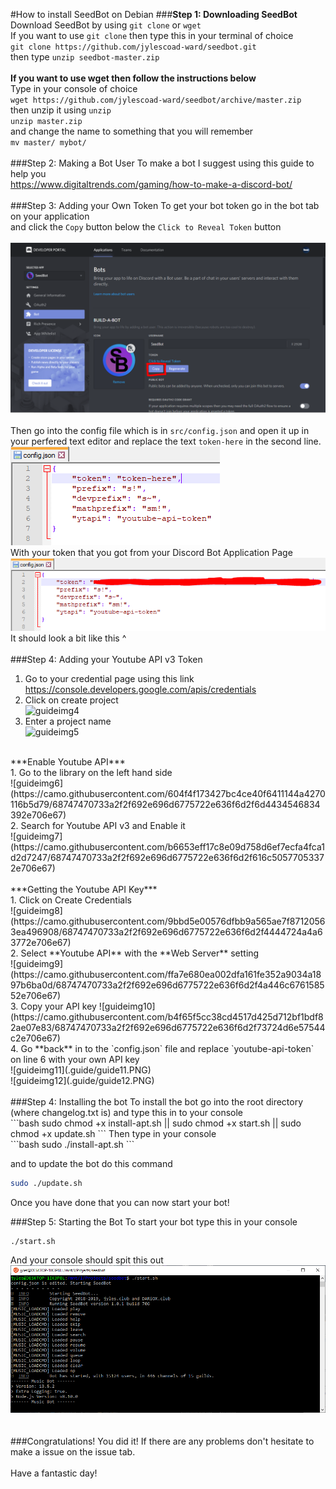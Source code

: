 #How to install SeedBot on Debian
###**Step 1: Downloading SeedBot**<br>
Download SeedBot by using  `git clone` or `wget`<br>
If you want to use `git clone` then type this in your terminal of choice<br>
`git clone https://github.com/jylescoad-ward/seedbot.git`<br>
then type
`unzip seedbot-master.zip`<br>
<br>
**If you want to use wget then follow the instructions below**<br>
Type in your console of choice<br>
`wget https://github.com/jylescoad-ward/seedbot/archive/master.zip`<br>
then unzip it using `unzip`<br>
`unzip master.zip`<br>
and change the name to something that you will remember<br>
`mv master/ mybot/`<br>
<br>
###Step 2: Making a Bot User
To make a bot I suggest using this guide to help you<br>
https://www.digitaltrends.com/gaming/how-to-make-a-discord-bot/<br>
<br>
###Step 3: Adding your Own Token
To get your bot token go in the bot tab on your application<br>
and click the `Copy` button below the `Click to Reveal Token` button<br>
<br>
![guideimg1](.guide/guide1.png)<br>
<br>
Then go into the config file which is in `src/config.json` and open it up in your perfered text editor and replace the text `token-here` in the second line.<br>
![guideimg2](.guide/guide2.PNG)<br>
With your token that you got from your Discord Bot Application Page<br>
![guideimg3](.guide/guide3.PNG)<br>
It should look a bit like this ^<br>
<br>
###Step 4: Adding your Youtube API v3 Token
1. Go to your credential page using this link<br>
https://console.developers.google.com/apis/credentials<br>
2. Click on create project<br>
![guideimg4](https://camo.githubusercontent.com/30ff035db58df1a1ea1500ef8c3baf4fb2f029fc/68747470733a2f2f692e696d6775722e636f6d2f494446627957452e706e67)<br>
3. Enter a project name<br>
![guideimg5](https://camo.githubusercontent.com/d9d9b9920d9b494dfe3b947824e9e7a0628514b0/68747470733a2f2f692e696d6775722e636f6d2f434e71353051442e706e67)<br>
<br>
***Enable Youtube API***<br>
1. Go to the library on the left hand side<br>
![guideimg6](https://camo.githubusercontent.com/604f4f173427bc4ce40f6411144a4270116b5d79/68747470733a2f2f692e696d6775722e636f6d2f6d4434546834392e706e67)<br>
2. Search for Youtube API v3 and Enable it<br>
![guideimg7](https://camo.githubusercontent.com/b6653eff17c8e09d758d6ef7ecfa4fca1d2d7247/68747470733a2f2f692e696d6775722e636f6d2f616c50577053372e706e67)<br>
<br>
***Getting the Youtube API Key***<br>
1. Click on Create Credentials<br>
![guideimg8](https://camo.githubusercontent.com/9bbd5e00576dfbb9a565ae7f87120563ea496908/68747470733a2f2f692e696d6775722e636f6d2f4444724a4a63772e706e67)<br>
2. Select **Youtube API** with the **Web Server** setting<br>
![guideimg9](https://camo.githubusercontent.com/ffa7e680ea002dfa161fe352a9034a1897b6ba0d/68747470733a2f2f692e696d6775722e636f6d2f4a446c676158552e706e67)<br>
3. Copy your API key
![guideimg10](https://camo.githubusercontent.com/b4f65f5cc38cd4517d425d712bf1bdf82ae07e83/68747470733a2f2f692e696d6775722e636f6d2f73724d6e57544c2e706e67)<br>
4. Go **back** in to the `config.json` file and replace `youtube-api-token` on line 6 with your own API key<br>
![guideimg11](.guide/guide11.PNG)<br>
![guideimg12](.guide/guide12.PNG)<br>
<br>
###Step 4: Installing the bot
To install the bot go into the root directory (where changelog.txt is) and type this in to your console<br>
```bash
sudo chmod +x install-apt.sh || sudo chmod +x start.sh || sudo chmod +x update.sh
```
Then type in your console<br>
```bash
sudo ./install-apt.sh
```

and to update the bot do this command<br>
```bash
sudo ./update.sh
```

Once you have done that you can now start your bot!

###Step 5: Starting the Bot
To start your bot type this in your console<br>
```bash
./start.sh
```
And your console should spit this out<br>
![guide13](.guide/guide13.png)<br>
<br>
<br>
###Congratulations! You did it!
If there are any problems don't hesitate to make a issue on the issue tab.<br>
<br>
Have a fantastic day!